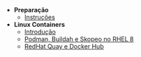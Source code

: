 - **Preparação**
  - [Instruções](home)
- **Linux Containers**
  - [Introdução](/linux-containers/introducao)
  - [Podman, Buildah e Skopeo no RHEL 8](/linux-containers/podman)
  - [RedHat Quay e Docker Hub](/linux-containers/registros)

